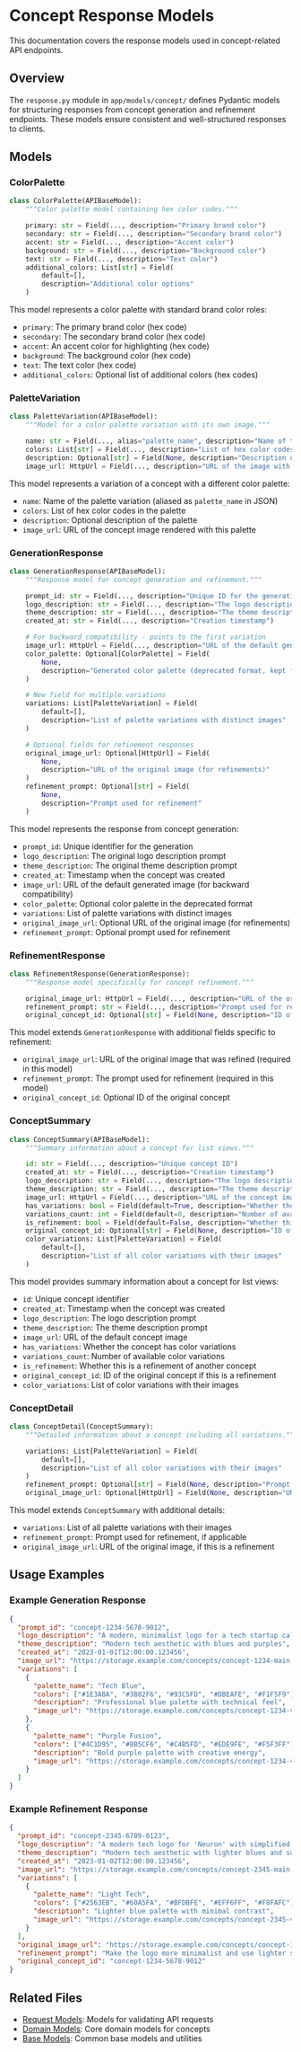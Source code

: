 # Concept Response Models

This documentation covers the response models used in concept-related API endpoints.

## Overview

The `response.py` module in `app/models/concept/` defines Pydantic models for structuring responses from concept generation and refinement endpoints. These models ensure consistent and well-structured responses to clients.

## Models

### ColorPalette

```python
class ColorPalette(APIBaseModel):
    """Color palette model containing hex color codes."""

    primary: str = Field(..., description="Primary brand color")
    secondary: str = Field(..., description="Secondary brand color")
    accent: str = Field(..., description="Accent color")
    background: str = Field(..., description="Background color")
    text: str = Field(..., description="Text color")
    additional_colors: List[str] = Field(
        default=[],
        description="Additional color options"
    )
```

This model represents a color palette with standard brand color roles:

- `primary`: The primary brand color (hex code)
- `secondary`: The secondary brand color (hex code)
- `accent`: An accent color for highlighting (hex code)
- `background`: The background color (hex code)
- `text`: The text color (hex code)
- `additional_colors`: Optional list of additional colors (hex codes)

### PaletteVariation

```python
class PaletteVariation(APIBaseModel):
    """Model for a color palette variation with its own image."""

    name: str = Field(..., alias="palette_name", description="Name of the palette variation")
    colors: List[str] = Field(..., description="List of hex color codes")
    description: Optional[str] = Field(None, description="Description of the palette")
    image_url: HttpUrl = Field(..., description="URL of the image with this palette")
```

This model represents a variation of a concept with a different color palette:

- `name`: Name of the palette variation (aliased as `palette_name` in JSON)
- `colors`: List of hex color codes in the palette
- `description`: Optional description of the palette
- `image_url`: URL of the concept image rendered with this palette

### GenerationResponse

```python
class GenerationResponse(APIBaseModel):
    """Response model for concept generation and refinement."""

    prompt_id: str = Field(..., description="Unique ID for the generation")
    logo_description: str = Field(..., description="The logo description prompt")
    theme_description: str = Field(..., description="The theme description prompt")
    created_at: str = Field(..., description="Creation timestamp")

    # For backward compatibility - points to the first variation
    image_url: HttpUrl = Field(..., description="URL of the default generated image")
    color_palette: Optional[ColorPalette] = Field(
        None,
        description="Generated color palette (deprecated format, kept for backward compatibility)"
    )

    # New field for multiple variations
    variations: List[PaletteVariation] = Field(
        default=[],
        description="List of palette variations with distinct images"
    )

    # Optional fields for refinement responses
    original_image_url: Optional[HttpUrl] = Field(
        None,
        description="URL of the original image (for refinements)"
    )
    refinement_prompt: Optional[str] = Field(
        None,
        description="Prompt used for refinement"
    )
```

This model represents the response from concept generation:

- `prompt_id`: Unique identifier for the generation
- `logo_description`: The original logo description prompt
- `theme_description`: The original theme description prompt
- `created_at`: Timestamp when the concept was created
- `image_url`: URL of the default generated image (for backward compatibility)
- `color_palette`: Optional color palette in the deprecated format
- `variations`: List of palette variations with distinct images
- `original_image_url`: Optional URL of the original image (for refinements)
- `refinement_prompt`: Optional prompt used for refinement

### RefinementResponse

```python
class RefinementResponse(GenerationResponse):
    """Response model specifically for concept refinement."""

    original_image_url: HttpUrl = Field(..., description="URL of the original image that was refined")
    refinement_prompt: str = Field(..., description="Prompt used for refinement")
    original_concept_id: Optional[str] = Field(None, description="ID of the original concept")
```

This model extends `GenerationResponse` with additional fields specific to refinement:

- `original_image_url`: URL of the original image that was refined (required in this model)
- `refinement_prompt`: The prompt used for refinement (required in this model)
- `original_concept_id`: Optional ID of the original concept

### ConceptSummary

```python
class ConceptSummary(APIBaseModel):
    """Summary information about a concept for list views."""

    id: str = Field(..., description="Unique concept ID")
    created_at: str = Field(..., description="Creation timestamp")
    logo_description: str = Field(..., description="The logo description prompt")
    theme_description: str = Field(..., description="The theme description prompt")
    image_url: HttpUrl = Field(..., description="URL of the concept image")
    has_variations: bool = Field(default=True, description="Whether the concept has color variations")
    variations_count: int = Field(default=0, description="Number of available color variations")
    is_refinement: bool = Field(default=False, description="Whether this is a refinement of another concept")
    original_concept_id: Optional[str] = Field(None, description="ID of the original concept if this is a refinement")
    color_variations: List[PaletteVariation] = Field(
        default=[],
        description="List of all color variations with their images"
    )
```

This model provides summary information about a concept for list views:

- `id`: Unique concept identifier
- `created_at`: Timestamp when the concept was created
- `logo_description`: The logo description prompt
- `theme_description`: The theme description prompt
- `image_url`: URL of the default concept image
- `has_variations`: Whether the concept has color variations
- `variations_count`: Number of available color variations
- `is_refinement`: Whether this is a refinement of another concept
- `original_concept_id`: ID of the original concept if this is a refinement
- `color_variations`: List of color variations with their images

### ConceptDetail

```python
class ConceptDetail(ConceptSummary):
    """Detailed information about a concept including all variations."""

    variations: List[PaletteVariation] = Field(
        default=[],
        description="List of all color variations with their images"
    )
    refinement_prompt: Optional[str] = Field(None, description="Prompt used for refinement, if applicable")
    original_image_url: Optional[HttpUrl] = Field(None, description="URL of the original image, if this is a refinement")
```

This model extends `ConceptSummary` with additional details:

- `variations`: List of all palette variations with their images
- `refinement_prompt`: Prompt used for refinement, if applicable
- `original_image_url`: URL of the original image, if this is a refinement

## Usage Examples

### Example Generation Response

```json
{
  "prompt_id": "concept-1234-5678-9012",
  "logo_description": "A modern, minimalist logo for a tech startup called 'Neuron'",
  "theme_description": "Modern tech aesthetic with blues and purples",
  "created_at": "2023-01-01T12:00:00.123456",
  "image_url": "https://storage.example.com/concepts/concept-1234-main.png",
  "variations": [
    {
      "palette_name": "Tech Blue",
      "colors": ["#1E3A8A", "#3B82F6", "#93C5FD", "#DBEAFE", "#F1F5F9"],
      "description": "Professional blue palette with technical feel",
      "image_url": "https://storage.example.com/concepts/concept-1234-var1.png"
    },
    {
      "palette_name": "Purple Fusion",
      "colors": ["#4C1D95", "#8B5CF6", "#C4B5FD", "#EDE9FE", "#F5F3FF"],
      "description": "Bold purple palette with creative energy",
      "image_url": "https://storage.example.com/concepts/concept-1234-var2.png"
    }
  ]
}
```

### Example Refinement Response

```json
{
  "prompt_id": "concept-2345-6789-0123",
  "logo_description": "A modern tech logo for 'Neuron' with simplified neural network imagery",
  "theme_description": "Modern tech aesthetic with lighter blues and subtle accents",
  "created_at": "2023-01-02T12:00:00.123456",
  "image_url": "https://storage.example.com/concepts/concept-2345-main.png",
  "variations": [
    {
      "palette_name": "Light Tech",
      "colors": ["#2563EB", "#60A5FA", "#BFDBFE", "#EFF6FF", "#F8FAFC"],
      "description": "Lighter blue palette with minimal contrast",
      "image_url": "https://storage.example.com/concepts/concept-2345-var1.png"
    }
  ],
  "original_image_url": "https://storage.example.com/concepts/concept-1234-main.png",
  "refinement_prompt": "Make the logo more minimalist and use lighter shades of blue",
  "original_concept_id": "concept-1234-5678-9012"
}
```

## Related Files

- [Request Models](request.md): Models for validating API requests
- [Domain Models](domain.md): Core domain models for concepts
- [Base Models](../common/base.md): Common base models and utilities
